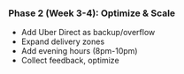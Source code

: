 ### Phase 2 (Week 3-4): Optimize & Scale

- Add Uber Direct as backup/overflow
- Expand delivery zones
- Add evening hours (8pm-10pm)
- Collect feedback, optimize
